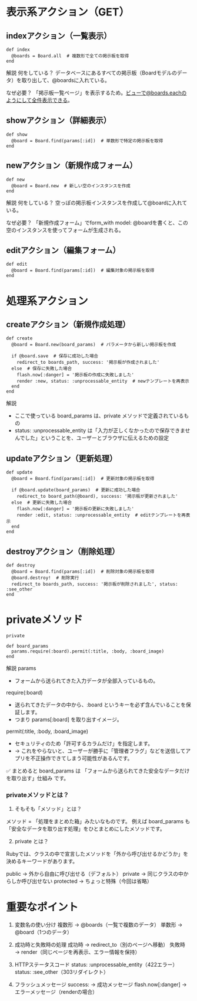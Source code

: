 # 表示系アクション（GET）

## indexアクション（一覧表示）
```
def index
  @boards = Board.all  # 複数形で全ての掲示板を取得
end
```
解説
何をしている？
データベースにあるすべての掲示板（Boardモデルのデータ）を取り出して、@boardsに入れている。

なぜ必要？
「掲示板一覧ページ」を表示するため。ビューで@boards.eachのようにして全件表示できる。

## showアクション（詳細表示）
```
def show
  @board = Board.find(params[:id])  # 単数形で特定の掲示板を取得
end
```


## newアクション（新規作成フォーム）
```
def new
  @board = Board.new  # 新しい空のインスタンスを作成
end
```
解説
何をしている？
空っぽの掲示板インスタンスを作成して@boardに入れている。

なぜ必要？
「新規作成フォーム」でform_with model: @boardを書くと、この空のインスタンスを使ってフォームが生成される。

## editアクション（編集フォーム）
```
def edit
  @board = Board.find(params[:id])  # 編集対象の掲示板を取得
end
```

# 処理系アクション

## createアクション（新規作成処理）
```
def create
  @board = Board.new(board_params)  # パラメータから新しい掲示板を作成
  
  if @board.save  # 保存に成功した場合
    redirect_to boards_path, success: '掲示板が作成されました'
  else  # 保存に失敗した場合
    flash.now[:danger] = '掲示板の作成に失敗しました'
    render :new, status: :unprocessable_entity  # newテンプレートを再表示
  end
end
```
解説
- ここで使っている board_params は、private メソッドで定義されているもの
- status: :unprocessable_entity は「入力が正しくなかったので保存できませんでした」ということを、ユーザーとブラウザに伝えるための設定

## updateアクション（更新処理）
```
def update
  @board = Board.find(params[:id])  # 更新対象の掲示板を取得
  
  if @board.update(board_params)  # 更新に成功した場合
    redirect_to board_path(@board), success: '掲示板が更新されました'
  else  # 更新に失敗した場合
    flash.now[:danger] = '掲示板の更新に失敗しました'
    render :edit, status: :unprocessable_entity  # editテンプレートを再表示
  end
end
```

## destroyアクション（削除処理）
```
def destroy
  @board = Board.find(params[:id])  # 削除対象の掲示板を取得
  @board.destroy!  # 削除実行
  redirect_to boards_path, success: '掲示板が削除されました', status: :see_other
end
```

# privateメソッド
```
private

def board_params
  params.require(:board).permit(:title, :body, :board_image)
end
```
解説
params
- フォームから送られてきた入力データが全部入っているもの。

require(:board)
- 送られてきたデータの中から、:board というキーを必ず含んでいることを保証します。
- つまり params[:board] を取り出すイメージ。

permit(:title, :body, :board_image)
- セキュリティのため「許可するカラムだけ」を指定します。
- → これをやらないと、ユーザーが勝手に「管理者フラグ」などを送信してアプリを不正操作できてしまう可能性があるんです。

✅ まとめると
board_params は 「フォームから送られてきた安全なデータだけを取り出す」仕組み です。

### privateメソッドとは？
1. そもそも「メソッド」とは？

メソッド = 「処理をまとめた箱」みたいなものです。
例えば board_params も「安全なデータを取り出す処理」をひとまとめにしたメソッドです。

2. private とは？

Rubyでは、クラスの中で宣言したメソッドを「外から呼び出せるかどうか」を決めるキーワードがあります。

public → 外から自由に呼び出せる（デフォルト）
private → 同じクラスの中からしか呼び出せない
protected → ちょっと特殊（今回は省略）

# 重要なポイント
1. 変数名の使い分け
複数形 → @boards（一覧で複数のデータ）
単数形 → @board（1つのデータ）

2. 成功時と失敗時の処理
成功時 → redirect_to（別のページへ移動）
失敗時 → render（同じページを再表示、エラー情報を保持）

3. HTTPステータスコード
status: :unprocessable_entity（422エラー）
status: :see_other（303リダイレクト）

4. フラッシュメッセージ
success: → 成功メッセージ
flash.now[:danger] → エラーメッセージ（renderの場合）
